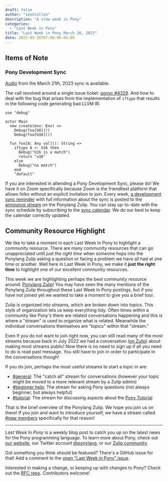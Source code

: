 ```yaml
---
draft: false
author: "seantallen"
description: "A slow week in Pony"
categories:
  - "Last Week in Pony"
title: "Last Week in Pony March 26, 2023"
date: 2023-03-26T07:00:06-04:00
---
```


## Items of Note

### Pony Development Sync

[Audio](https://sync-recordings.ponylang.io/r/2023_03_21.mp4) from the March 21th, 2023 sync is available.

The call revolved around a single issue ticket: [ponyc #4329](https://github.com/ponylang/ponyc/issues/4329). And how to deal with the bug that arises from the implementation of `iftype` that results in the following code generating bad LLVM IR:

```pony
use "debug"

actor Main
  new create(env: Env) =>
    Debug(foo[U8]())
    Debug(foo[U16]())

  fun foo[A: Any val](): String =>
    iftype A <: U16 then
      Debug("U16 is a match")
      return "u16"
    else
      Debug("no match")
    end
    "default"
```

If you are interested in attending a Pony Development Sync, please do! We have it on Zoom specifically because Zoom is the friendliest platform that allows folks without an explicit invitation to join. Every week, [a development sync reminder](https://ponylang.zulipchat.com/#narrow/stream/189932-announce/topic/Sync.20Reminder) with full information about the sync is posted to the [announce stream](https://ponylang.zulipchat.com/#narrow/stream/189932-announce) on the Ponylang Zulip. You can stay up-to-date with the sync schedule by subscribing to the [sync calendar](https://calendar.google.com/calendar/ical/59jcru6f50mrpqbm7em4iclnkk%40group.calendar.google.com/public/basic.ics). We do our best to keep the calendar correctly updated.

## Community Resource Highlight

We like to take a moment in each Last Week in Pony to highlight a community resource. There are many community resources that can go unappreciated until _just the right time_ when someone hops into the Ponylang Zulip asking a question or facing a problem we have all had at one time or another. Well here in Last Week in Pony, we make it **just the right time** to highlight one of our excellent community resources.

This week we are highlighting perhaps the best community resource around: [Ponylang Zulip](https://ponylang.zulipchat.com/)! You may have seen the many mentions of the Ponylang Zulip throughout these Last Week In Pony postings, but if you have not joined yet we wanted to take a moment to give you a brief tour.

Zulip is organized into streams, which are broken down into topics. This style of organization lets us keep everything tidy. Often times within a community like Pony's there are related conversations happening and this is where a "stream" is used to organize what is related. Meanwhile the individual conversations themselves are "topics" within that "stream."

Even if you do not want to join right now, you can still read many of the most streams because back in July 2022 we had a conversation ([on Zulip](https://ponylang.zulipchat.com/#narrow/stream/189934-general/topic/Making.20the.20Zulip.20public)) about making most streams public! Now there is no need to sign up if all you need to do is read past message. You still have to join in order to participate in the conversations though!

If you do join, perhaps the most useful streams to start a topic in are:

+ [#general](https://ponylang.zulipchat.com/#narrow/stream/189934-general): The "catch all" stream for conversations (however your topic might be moved to a more relevant stream by a Zulip admin)
+ [#beginner help](https://ponylang.zulipchat.com/#narrow/stream/189985-beginner-help): The stream for asking Pony questions (not always beginner, but always helpful)
+ [#tutorial](https://ponylang.zulipchat.com/#narrow/stream/190368-tutorial): The stream for discussing aspects about the [Pony Tutorial](https://tutorial.ponylang.io/)

That is the brief overview of the Ponylang Zulip. We hope you join us on there! If you join and want to introduce yourself, we have a stream called [#new members](https://ponylang.zulipchat.com/#narrow/stream/189935-new-members) specifically for that reason!

---

_Last Week In Pony_ is a weekly blog post to catch you up on the latest news for the Pony programming language. To learn more about Pony, check out [our website](https://ponylang.io), our Twitter account [@ponylang](https://twitter.com/ponylang), or our [Zulip community](https://ponylang.zulipchat.com).

Got something you think should be featured? There's a GitHub issue for that! Add a comment to the [open "Last Week in Pony" issue](https://github.com/ponylang/ponylang.github.io/issues?q=is%3Aissue+is%3Aopen+label%3Alast-week-in-pony).

Interested in making a change, or keeping up with changes to Pony? Check out the [RFC repo](https://github.com/ponylang/rfcs). Contributors welcome!
